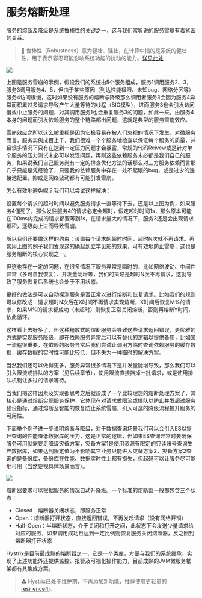 # 服务熔断处理

服务的熔断及降级是系统鲁棒性的关键之一，这与我们常听说的服务雪崩有着紧密的关系。

>🔆 鲁棒性（Robustness）意为健壮、强壮，在计算中指的是系统的健壮性，用于表示容忍可能影响系统功能的扰动的能力。[详见此处](https://en.wikipedia.org/wiki/Robustness)

![](https://raw.githubusercontent.com/gudaoxuri/Microservices-Architecture/master/resources/images/ms-services-circuit1.png?sanitize=true)

上图是服务雪崩的示例，假设我们的系统由5个服务组成，服务1调用服务2、3，服务3调用服务4、5，但由于某些原因（到达性能极限、未知bug、网络分区等）服务4访问很慢，这时如果没有服务的熔断与降级那么调用者服务3会因为服务4异常而积累过多请求导致产生大量等待的线程（BIO模型），进而服务3也会引发访问慢或中止服务的问题，对其调用服务1也会重复服务3的问题，如此一来，由服务4本身的问题而引发依赖服务的整个链路都出问题，这就是典型的服务雪崩效应。

雪崩效应之所以这么被重视是因为它极容易在被人们忽视的情况下发生，对微服务而言，服务实例成百上千，我们很难一个个服务地检查以保证每个服务的质量，并且很多情况下只有在达到一定压力问题才会暴露，常规的代码Reivew或是针对单个服务的压力测试未必可以发现问题，再则这些依赖服务未必都是我们自己的服务，如果说我们自己服务尚有一定的排查优化方法的话那么对三方服务依赖而言那几乎只能是凭经验了，只要我的依赖服务中存在一处不起眼的bug，或是过少的连接池配置，抑或是网络波动都有可能引发雪崩。

怎么有效地避免呢？我们可以尝试这样解决：

设置每个请求的超时时间以避免服务请求一直等待下去。还是以上图为例，如果服务4僵死了，那么发往服务4的请求必定会超时，假定超时时间1s，那么原本可能在100ms内完成的请求都要等到1s，在请求量大的情况下，服务3还是会出现请求堆积，逐级向上进而导致雪崩。

所以我们还要做这样的约束：设置每个请求的超时时间，超时N次就不再请求。再套用上图的例子我们发现这的确起到立竿见影的效果，可有效地防止雪崩，这也是服务熔断的核心实现之一。

但这也存在一定的问题，在很多情况下服务异常是瞬时的，比如网络波动、中间件异常（多可自我恢复）、并发量陡增等，我们的策略是超时N次不再请求，这就导致了服务恢复后系统也会处于不用状态。

更好的做法是可以自动探测服务是否正常以进行熔断和恢复请求。比如我们的规则可以修改成：请求超时N次后在X时间不再请求实现熔断，X时间后恢复M%的请求，如果M%的请求都成功（未超时）则恢复正常关闭熔断，否则再熔断Y时间，依此循环。

这样看上去好多了，但这种粗放式的熔断服务会导致这些请求返回错误，更优雅的方式是实现服务降级，即在依赖服务异常后可以有替代的逻辑以提供备用，比如某一流程很重要，在依赖的服务异常后我们尝试让调用方临时查询依赖服务的缓存数据，缓存数据的实时性可能比较低，但不失为一种临时的解决方案。

当然我们还可以做得更多，服务异常很多情况下是并发量陡增导致，那么我们可以引入限流或排队的方案（见后续章节），使用限流直接挡掉一批请求，或是使用排队机制让多过的请求等待。

当我们把这样因素及实现都思考之后就形成了一个比较理想的熔断处理方案了，其核心是通过熔断实现服务保护，它体现在对请求做限流或排队以防止并发超过服务预设指标，通过熔断及智能的恢复防止系统雪崩，引入可选的降级流程提升服务的可用性。

下面举个例子进一步说明熔断与降级，对于数据查询场景我们可以会引入ES以提升查询的性能降低数据库的压力，这是正常的逻辑，但如果ES查询异常时要确保服务可用就需要走降级灾备方案，灾备方案1是使用资源有限定的只读账号查询生产数据库，如果达到限定值为不影响其它业务只能进入灾备方案2，灾备方案2查询的是备份库，备份库在性能、数据实时性上都有损失，但起码可以让服务尽可能地可用（当然要视具体场景而言）。

![](https://raw.githubusercontent.com/gudaoxuri/Microservices-Architecture/master/resources/images/ms-services-circuit2.png?sanitize=true)

熔断器要求可以根据服务的情况自动升降级。一个标准的熔断器一般都包含三个状态：

* Closed：熔断器关闭状态，即服务正常
* Open：熔断器打开状态，直接返回错误，不再发起请求（没有网络开销）
* Half-Open：半熔断状态，介于关闭和打开之间，此状态下会发送少量请求给对应的服务，如果调用成功且达到一定比例则恢复服务关闭熔断器，反之回到熔断器打开状态

Hystrix是目前最成熟的熔断器之一，它是一个类库，方便与我们的系统继承，实现了上述功能外还提供监控、报警及可视化操作能力，目前成熟的JVM微服务框架都有其集成方案。

>⚠ Hystrix已处于维护期，不再添加新功能，推荐使用更轻量的[resilience4j](https://github.com/resilience4j/resilience4j)。














